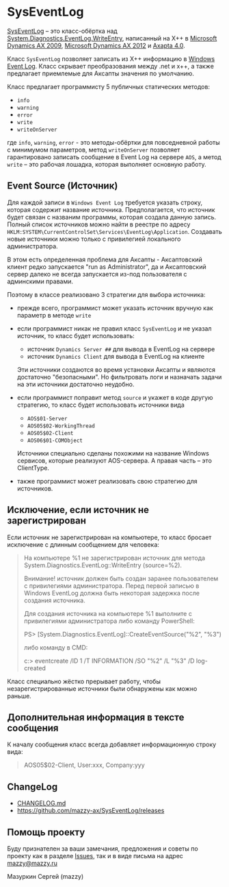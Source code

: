 # SysEventLog

[project]:https://github.com/mazzy-ax/SysEventLog
[license]:https://github.com/mazzy-ax/SysEventLog/blob/master/LICENSE
[ax2009]:ax2009
[ax2012]:ax2012
[ax4]:ax4

[SysEventLog][project] &ndash; это класс-обёртка над [System.Diagnostics.EventLog.WriteEntry](https://docs.microsoft.com/en-us/previous-versions/windows/desktop/sidebar/system-diagnostics-eventlog-writeentry), написанный на X++ в [Microsoft Dynamics AX 2009][ax2009], [Microsoft Dynamics AX 2012][ax2012] и [Axapta 4.0][ax4].

Класс `SysEventLog` позволяет записать из X++ информацию в [Windows Event Log](https://docs.microsoft.com/en-us/windows/win32/wes/windows-event-log).
Класс скрывает преобразования между .net и x++, а также предлагает приемлемые для Аксапты значения по умолчанию.

Класс предлагает программисту 5 публичных статических методов:

* `info`
* `warning`
* `error`
* `write`
* `writeOnServer`

где `info`, `warning`, `error` - это методы-обёртки для повседневной работы с минимумом параметров,
метод `writeOnServer` позволяет гарантировано записать сообщение в Event Log на сервере `AOS`,
а метод `write` &ndash; это рабочая лошадка, которая выполняет основную работу.

## Event Source (Источник)

Для каждой записи в `Windows Event Log` требуется указать строку, которая содержит название источника.
Предполагается, что источник будет связан с названим программы, которая создала данную запись.
Полный список источников можно найти в реестре по адресу `HKLM:SYSTEM\CurrentControlSet\Services\EventLog\Application`.
Создавать новые источники можно только с привилегией локального администратора.

В этом есть определенная проблема для Аксапты - Аксаптовский клиент редко запускается "run as Administrator",
да и Аксаптовский сервер далеко не всегда запускается из-под пользователя с админскими правами.

Поэтому в классе реализовано 3 стратегии для выбора источника:

* прежде всего, программист может указать источник вручную как параметр в методе `write`

* если программист никак не правил класс `SysEventLog` и не указал источник, то класс будет использовать:
  * источник `Dynamics Server ##` для вывода в EventLog на сервере
  * источник `Dynamics Client` для вывода в EventLog на клиенте

  Эти источники создаются во время установки Аксапты и являются достаточно "безопасными".
  Но фильтровать логи и назначать задачи на эти источники достаточно неудобно.

* если программист поправит метод `source` и укажет в коде другую стратегию, то класс будет использовать источники вида
  * `AOS$01-Server`
  * `AOS05$02-WorkingThread`
  * `AOS05$02-Client`
  * `AOS06$01-COMObject`

  Источники специально сделаны похожими на название Windows сервисов, которые реализуют AOS-сервера.
  А правая часть &ndash; это ClientType.

* также программист может реализовать свою стратегию для источников.

## Исключение, если источник не зарегистрирован

Если источник не зарегистрирован на компьютере, то класс бросает исключение с длинным сообщением для человека:

> На компьютере %1 не зарегистрирован источник для метода System.Diagnostics.EventLog::WriteEntry (source=%2).
>
> Внимание! источник должен быть создан заранее пользователем с привилегиями администратора.
> Перед первой записью в Windows EventLog должна быть некоторая задержка после создания источника.
>
> Для создания источника на компьютере %1 выполните с привилегиями администратора либо команду PowerShell:
>
> PS> [System.Diagnostics.EventLog]::CreateEventSource("%2", "%3")
>
> либо команду в CMD:
>
> c:\> eventcreate /ID 1 /T INFORMATION /SO "%2" /L "%3" /D log-created

Класс специально жёстко прерывает работу, чтобы незарегистрированные источники были обнаружены как можно раньше.

## Дополнительная информация в тексте сообщения

К началу сообщения класс всегда добавляет информационную строку вида:

> AOS05$02-Client, User:xxx, Company:yyy

## ChangeLog

* [CHANGELOG.md](CHANGELOG.md)
* <https://github.com/mazzy-ax/SysEventLog/releases>

## Помощь проекту

Буду признателен за ваши замечания, предложения и советы по проекту как в разделе [Issues](https://github.com/mazzy-ax/SysEventLog/issues), так и в виде письма на адрес <mazzy@mazzy.ru>

Мазуркин Сергей (mazzy)
